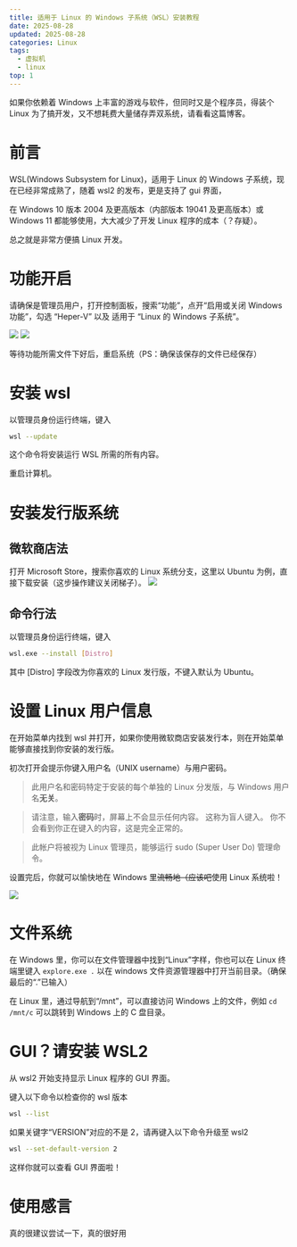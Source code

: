 ```yaml
---
title: 适用于 Linux 的 Windows 子系统（WSL）安装教程
date: 2025-08-28
updated: 2025-08-28
categories: Linux
tags:
  - 虚拟机
  - linux
top: 1
---
```


如果你依赖着 Windows 上丰富的游戏与软件，但同时又是个程序员，得装个 Linux 为了搞开发，又不想耗费大量储存弄双系统，请看看这篇博客。

<!-- more -->

# 前言

WSL(Windows Subsystem for Linux)，适用于 Linux 的 Windows 子系统，现在已经非常成熟了，随着 wsl2 的发布，更是支持了 gui 界面，

在 Windows 10 版本 2004 及更高版本（内部版本 19041 及更高版本）或 Windows 11 都能够使用，大大减少了开发 Linux 程序的成本（？存疑）。

总之就是非常方便搞 Linux 开发。

# 功能开启

请确保是管理员用户，打开控制面板，搜索“功能”，点开“启用或关闭 Windows 功能”，勾选 “Heper-V” 以及 适用于 “Linux 的 Windows 子系统”。

![](1.png)
![](2.png)

等待功能所需文件下好后，重启系统（PS：确保该保存的文件已经保存）

# 安装 wsl

以管理员身份运行终端，键入
```sh
wsl --update
```
这个命令将安装运行 WSL 所需的所有内容。

重启计算机。

# 安装发行版系统

## 微软商店法

打开 Microsoft Store，搜索你喜欢的 Linux 系统分支，这里以 Ubuntu 为例，直接下载安装（这步操作建议关闭梯子）。
![](3.png)

## 命令行法

以管理员身份运行终端，键入
```sh
wsl.exe --install [Distro]
```
其中 [Distro] 字段改为你喜欢的 Linux 发行版，不键入默认为 Ubuntu。

# 设置 Linux 用户信息

在开始菜单内找到 wsl 并打开，如果你使用微软商店安装发行本，则在开始菜单能够直接找到你安装的发行版。

初次打开会提示你键入用户名（UNIX username）与用户密码。

>此用户名和密码特定于安装的每个单独的 Linux 分发版，与 Windows 用户名**无关**。

> 请注意，输入**密码**时，屏幕上不会显示任何内容。 这称为盲人键入。 你不会看到你正在键入的内容，这是完全正常的。

> 此帐户将被视为 Linux 管理员，能够运行 sudo (Super User Do) 管理命令。

设置完后，你就可以愉快地在 Windows 里~~流畅地（应该吧~~使用 Linux 系统啦！

![](4.png)

# 文件系统

在 Windows 里，你可以在文件管理器中找到“Linux”字样，你也可以在 Linux 终端里键入 `explore.exe .` 以在 windows 文件资源管理器中打开当前目录。（确保最后的“.”已输入）

在 Linux 里，通过导航到“/mnt”，可以直接访问 Windows 上的文件，例如 `cd /mnt/c` 可以跳转到 Windows 上的 C 盘目录。

# GUI？请安装 WSL2

从 wsl2 开始支持显示 Linux 程序的 GUI 界面。

键入以下命令以检查你的 wsl 版本
```sh
wsl --list
```
如果关键字“VERSION”对应的不是 2，请再键入以下命令升级至 wsl2
```sh
wsl --set-default-version 2
```
这样你就可以查看 GUI 界面啦！

# 使用感言

真的很建议尝试一下，真的很好用